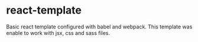 # react-template

Basic react template configured with babel and webpack. This template was enable to work with jsx, css and sass files.
